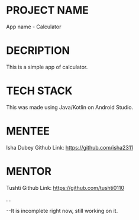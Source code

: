 # PROJECT NAME
App name - Calculator
# DECRIPTION
This is a simple app of calculator.
# TECH STACK
This was made using Java/Kotlin on Android Studio.
# MENTEE
Isha Dubey Github Link: https://github.com/isha2311
# MENTOR
Tushti Github Link: https://github.com/tushti0110

.
.



--It is incomplete right now, still working on it.
